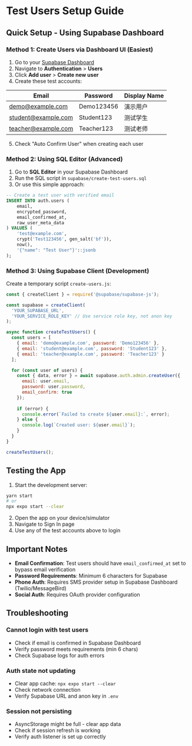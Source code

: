 # Test Users Setup Guide

## Quick Setup - Using Supabase Dashboard

### Method 1: Create Users via Dashboard UI (Easiest)

1. Go to your [Supabase Dashboard](https://supabase.com/dashboard)
2. Navigate to **Authentication** > **Users**
3. Click **Add user** > **Create new user**
4. Create these test accounts:

| Email | Password | Display Name |
|-------|----------|--------------|
| demo@example.com | Demo123456 | 演示用户 |
| student@example.com | Student123 | 测试学生 |
| teacher@example.com | Teacher123 | 测试老师 |

5. Check "Auto Confirm User" when creating each user

### Method 2: Using SQL Editor (Advanced)

1. Go to **SQL Editor** in your Supabase Dashboard
2. Run the SQL script in `supabase/create-test-users.sql`
3. Or use this simple approach:

```sql
-- Create a test user with verified email
INSERT INTO auth.users (
    email,
    encrypted_password,
    email_confirmed_at,
    raw_user_meta_data
) VALUES (
    'test@example.com',
    crypt('Test123456', gen_salt('bf')),
    now(),
    '{"name": "Test User"}'::jsonb
);
```

### Method 3: Using Supabase Client (Development)

Create a temporary script `create-users.js`:

```javascript
const { createClient } = require('@supabase/supabase-js');

const supabase = createClient(
  'YOUR_SUPABASE_URL',
  'YOUR_SERVICE_ROLE_KEY' // Use service role key, not anon key
);

async function createTestUsers() {
  const users = [
    { email: 'demo@example.com', password: 'Demo123456' },
    { email: 'student@example.com', password: 'Student123' },
    { email: 'teacher@example.com', password: 'Teacher123' }
  ];

  for (const user of users) {
    const { data, error } = await supabase.auth.admin.createUser({
      email: user.email,
      password: user.password,
      email_confirm: true
    });
    
    if (error) {
      console.error(`Failed to create ${user.email}:`, error);
    } else {
      console.log(`Created user: ${user.email}`);
    }
  }
}

createTestUsers();
```

## Testing the App

1. Start the development server:
```bash
yarn start
# or
npx expo start --clear
```

2. Open the app on your device/simulator
3. Navigate to Sign In page
4. Use any of the test accounts above to login

## Important Notes

- **Email Confirmation**: Test users should have `email_confirmed_at` set to bypass email verification
- **Password Requirements**: Minimum 6 characters for Supabase
- **Phone Auth**: Requires SMS provider setup in Supabase Dashboard (Twilio/MessageBird)
- **Social Auth**: Requires OAuth provider configuration

## Troubleshooting

### Cannot login with test users
- Check if email is confirmed in Supabase Dashboard
- Verify password meets requirements (min 6 chars)
- Check Supabase logs for auth errors

### Auth state not updating
- Clear app cache: `npx expo start --clear`
- Check network connection
- Verify Supabase URL and anon key in `.env`

### Session not persisting
- AsyncStorage might be full - clear app data
- Check if session refresh is working
- Verify auth listener is set up correctly